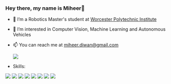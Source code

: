 ### Hey there, my name is Miheer👋

- 🌱 I’m a Robotics Master's student at [Worcester Polytechnic Institute](https://www.wpi.edu/academics/departments/robotics-engineering)
  
- 🔭 I’m interested in Computer Vision, Machine Learning and Autonomous Vehicles
  
- 📫 You can reach me at miheer.diwan@gmail.com
  
  <a href="https://www.linkedin.com/in/miheer-diwan"><img src="https://img.shields.io/badge/LinkedIn-0077B5?style=for-the-badge&logo=linkedin&logoColor=white"></a>


- Skills:
  
<img src="https://img.shields.io/badge/Python-3776AB?style=for-the-badge&logo=python&logoColor=white"> 
<img src="https://img.shields.io/badge/C%2B%2B-00599C?style=for-the-badge&logo=c%2B%2B&logoColor=white"> 
<img src="https://img.shields.io/badge/PyTorch-EE4C2C?style=for-the-badge&logo=PyTorch&logoColor=white"> 
<img src="https://img.shields.io/badge/Numpy-777BB4?style=for-the-badge&logo=numpy&logoColor=white"> 
<img src="https://img.shields.io/badge/scikit_learn-F7931E?style=for-the-badge&logo=scikit-learn&logoColor=white"> 
<img src="https://img.shields.io/badge/OpenCV-27338e?style=for-the-badge&logo=OpenCV&logoColor=white"> 
<img src="https://img.shields.io/badge/ROS-22314E?style=for-the-badge&logo=ROS&logoColor=white"> 
<img src="https://img.shields.io/badge/ROS2-22314E?style=for-the-badge&logo=ROS 2&logoColor=white">



<!--
**miheer-diwan/miheer-diwan** is a ✨ _special_ ✨ repository because its `README.md` (this file) appears on your GitHub profile.

Here are some ideas to get you started:

- 🔭 I’m interested in Robotics, Computer Vision and Machine Learning
- 🌱 I’m a Robotics Master's student at Worcester Polytechnic Institute
- 📫 You can reach me at miheer.diwan@gmail.com

-->
